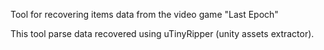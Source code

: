 Tool for recovering items data from the video game "Last Epoch"

This tool parse data recovered using uTinyRipper (unity assets extractor).
